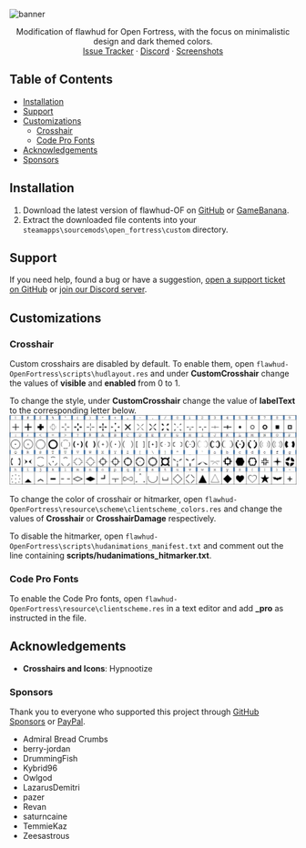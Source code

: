 <!-- TITLE -->
![banner](https://user-images.githubusercontent.com/6818236/175778495-c4b11439-499c-4553-86f3-1e19e4f6dcda.png)
<p align="center">
  <p align="center">
    Modification of flawhud for Open Fortress, with the focus on minimalistic design and dark themed colors.
    <br />
    <a href="https://github.com/CriticalFlaw/flawhud-OpenFortress/issues">Issue Tracker</a>
    ·
    <a href="https://discord.gg/hTdtK9vBhE">Discord</a>
    ·
    <a href="https://imgur.com/a/Uhd9wA5">Screenshots</a>
  </p>
</p>

<!-- TABLE OF CONTENTS -->
## Table of Contents
- [Installation](#installation)
- [Support](#support)
- [Customizations](#customizations)
  - [Crosshair](#crosshair)
  - [Code Pro Fonts](#code-pro-fonts)
- [Acknowledgements](#acknowledgements)
- [Sponsors](#sponsors)

<!-- INSTALLATION -->
## Installation
1. Download the latest version of flawhud-OF on [GitHub][download-link] or [GameBanana][gamebanana-link].
2. Extract the downloaded file contents into your `steamapps\sourcemods\open_fortress\custom` directory.

<!-- SUPPORT -->
## Support
If you need help, found a bug or have a suggestion, [open a support ticket on GitHub][issues-link] or [join our Discord server][discord-link].

<!-- CUSTOMIZATIONS -->
## Customizations

### Crosshair
Custom crosshairs are disabled by default. To enable them, open `flawhud-OpenFortress\scripts\hudlayout.res` and under **CustomCrosshair** change the values of **visible** and **enabled** from 0 to 1.

To change the style, under **CustomCrosshair** change the value of **labelText** to the corresponding letter below.
![banner](https://raw.githubusercontent.com/Hypnootize/TF2-Hud-Crosshairs/master/crosshairs/TF2Crosshairs.png)

To change the color of crosshair or hitmarker, open `flawhud-OpenFortress\resource\scheme\clientscheme_colors.res` and change the values of **Crosshair** or **CrosshairDamage** respectively.

To disable the hitmarker, open `flawhud-OpenFortress\scripts\hudanimations_manifest.txt` and comment out the line containing **scripts/hudanimations_hitmarker.txt**.

### Code Pro Fonts
To enable the Code Pro fonts, open `flawhud-OpenFortress\resource\clientscheme.res` in a text editor and add **_pro** as instructed in the file.

<!-- ACKNOWLEDGEMENTS -->
## Acknowledgements
* **Crosshairs and Icons**: Hypnootize

<!-- SPONSORS -->
### Sponsors
Thank you to everyone who supported this project through [GitHub Sponsors][sponsors-link] or [PayPal][paypal-link].
* Admiral Bread Crumbs
* berry-jordan
* DrummingFish
* Kybrid96
* Owlgod
* LazarusDemitri
* pazer
* Revan
* saturncaine
* TemmieKaz
* Zeesastrous

<!-- LINKS -->
[download-link]: https://github.com/CriticalFlaw/flawhud-OpenFortress/archive/refs/heads/main.zip
[crosshairs-link]: https://raw.githubusercontent.com/Hypnootize/TF2-Hud-Crosshairs/master/crosshairs/TF2Crosshairs.png
[paypal-link]: https://www.paypal.com/donate?business=8BHEWCPRMDDEJ&item_name=FlawHUD+Donation
[tftv-link]: https://www.teamfortress.tv/21928/transparent-viewmodels-in-any-hud
[sponsors-link]: https://github.com/sponsors/CriticalFlaw
[issues-link]: https://github.com/CriticalFlaw/flawhud-OpenFortress/issues
[discord-link]: https://discord.gg/hTdtK9vBhE
[gamebanana-link]: https://gamebanana.com/mods/34371
